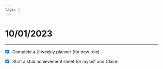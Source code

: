 ```yaml
---
tags: 📆
---
```


# 10/01/2023
---

- [x] Complete a 2-weekly planner (for new role).
- [x] Start a stub achievement sheet for myself and Claire.

